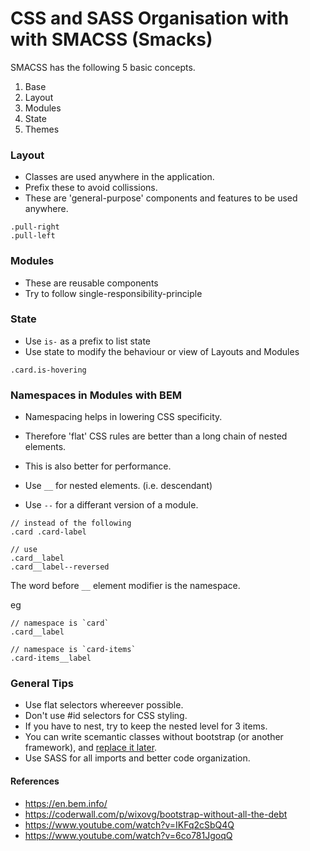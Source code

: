 # CSS and SASS Organisation with with SMACSS (Smacks)


SMACSS has the following 5 basic concepts.

1. Base
2. Layout
3. Modules
4. State
5. Themes


### Layout 

- Classes are used anywhere in the application. 
- Prefix these to avoid collissions.
- These are 'general-purpose' components and features to be used anywhere.

```
.pull-right
.pull-left
```

### Modules 

- These are reusable components
- Try to follow single-responsibility-principle

### State

- Use `is-` as a prefix to list state
- Use state to modify the behaviour or view of Layouts and Modules

```
.card.is-hovering
```

### Namespaces in Modules with BEM

- Namespacing helps in lowering CSS specificity. 
- Therefore 'flat' CSS rules are better than a long chain of nested elements.
- This is also better for performance.

- Use `__` for nested elements. (i.e. descendant) 
- Use `--` for a differant version of a module.

```
// instead of the following
.card .card-label

// use
.card__label
.card__label--reversed

```

The word before `__` element modifier is the namespace.

eg
```
// namespace is `card`
.card__label

// namespace is `card-items`
.card-items__label
```

### General Tips

- Use flat selectors whereever possible.
- Don't use #id selectors for CSS styling.
- If you have to nest, try to keep the nested level for 3 items.
- You can write scemantic classes without bootstrap (or another framework), and [replace it later](https://coderwall.com/p/wixovg/bootstrap-without-all-the-debt).
- Use SASS for all imports and better code organization.

#### References

- https://en.bem.info/
- https://coderwall.com/p/wixovg/bootstrap-without-all-the-debt
- https://www.youtube.com/watch?v=IKFq2cSbQ4Q
- https://www.youtube.com/watch?v=6co781JgoqQ
